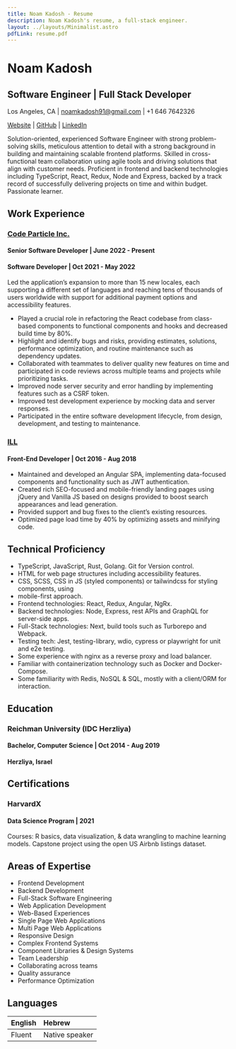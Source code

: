 ```yaml
---
title: Noam Kadosh - Resume
description: Noam Kadosh's resume, a full-stack engineer.
layout: ../layouts/Minimalist.astro
pdfLink: resume.pdf
---
```


# Noam Kadosh

## Software Engineer | Full Stack Developer

Los Angeles, CA | noamkadosh91@gmail.com | +1 646 7642326

[Website](https://noamkadosh.com/) | [GitHub](https://github.com/noamkadosh/) | [LinkedIn](https://www.linkedin.com/in/noamkadosh/)

Solution-oriented, experienced Software Engineer with strong problem-solving skills, meticulous attention to detail with a strong background in building and maintaining scalable frontend platforms. Skilled in cross-functional team collaboration using agile tools and driving solutions that align with customer needs. Proficient in frontend and backend technologies including TypeScript, React, Redux, Node and Express, backed by a track record of successfully delivering projects on time and within budget. Passionate learner.

## Work Experience

### [Code Particle Inc.](https://codeparticle.com/)

#### Senior Software Developer | June 2022 - Present

#### Software Developer | Oct 2021 - May 2022

Led the application’s expansion to more than 15 new locales, each supporting a different set of languages and reaching tens of thousands of users worldwide with support for additional payment options and accessibility features.

- Played a crucial role in refactoring the React codebase from class-based components
  to functional components and hooks and decreased build time by 80%.
- Highlight and identify bugs and risks, providing estimates, solutions, performance
  optimization, and routine maintenance such as dependency updates.
- Collaborated with teammates to deliver quality new features on time and participated
  in code reviews across multiple teams and projects while prioritizing tasks.
- Improved node server security and error handling by implementing features such as a
  CSRF token.
- Improved test development experience by mocking data and server responses.
- Participated in the entire software development lifecycle, from design, development,
  and testing to maintenance.

### [ILL](http://ill.co.il/)

#### Front-End Developer | Oct 2016 - Aug 2018

- Maintained and developed an Angular SPA, implementing data-focused components
  and functionality such as JWT authentication.
- Created rich SEO-focused and mobile-friendly landing pages using jQuery and Vanilla
  JS based on designs provided to boost search appearances and lead generation.
- Provided support and bug fixes to the client’s existing resources.
- Optimized page load time by 40% by optimizing assets and minifying code.

## Technical Proficiency

- TypeScript, JavaScript, Rust, Golang. Git for Version control.
- HTML for web page structures including accessibility features.
- CSS, SCSS, CSS in JS (styled components) or tailwindcss for styling components, using
- mobile-first approach.
- Frontend technologies: React, Redux, Angular, NgRx.
- Backend technologies: Node, Express, rest APIs and GraphQL for server-side apps.
- Full-Stack technologies: Next, build tools such as Turborepo and Webpack.
- Testing tech: Jest, testing-library, wdio, cypress or playwright for unit and e2e testing.
- Some experience with nginx as a reverse proxy and load balancer.
- Familiar with containerization technology such as Docker and Docker-Compose.
- Some familiarity with Redis, NoSQL & SQL, mostly with a client/ORM for interaction.

## Education

### Reichman University (IDC Herzliya)

#### Bachelor, Computer Science | Oct 2014 - Aug 2019

#### Herzliya, Israel

## Certifications

### HarvardX

#### Data Science Program | 2021

Courses: R basics, data visualization, &
data wrangling to machine learning
models. Capstone project using the open
US Airbnb listings dataset.

## Areas of Expertise

- Frontend Development
- Backend Development
- Full-Stack Software Engineering
- Web Application Development
- Web-Based Experiences
- Single Page Web Applications
- Multi Page Web Applications
- Responsive Design
- Complex Frontend Systems
- Component Libraries & Design Systems
- Team Leadership
- Collaborating across teams
- Quality assurance
- Performance Optimization

## Languages

| English | Hebrew         |
| :------ | :------------- |
| Fluent  | Native speaker |
